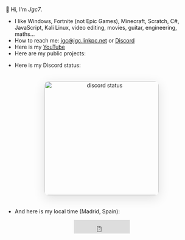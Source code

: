 👋 Hi, I'm *Jgc7*.
- I like Windows, Fortnite (not Epic Games), Minecraft, Scratch, C#, JavaScript, Kali Linux, video editing, movies, guitar, engineering, maths...
- How to reach me: [jgc@jgc.linkpc.net](./email/) or [Discord](./discord/)
- Here is my [YouTube](./youtube/)
- Here are my public projects:

<ul style="list-style: none;">
    <li>
        <a hidden href="https://jgc.linkpc.net">The list is only available on the web!</a>
        <ul id="repo-list" style="list-style: disc;"></ul>
    </li>
</ul>

- Here is my Discord status:

<div align="center">
    <img  src="https://discord-readme-badge.vercel.app/api?id=889045882874495036" width="300px" alt="discord status" style="border-radius: 10px; margin: 20px 0; box-shadow: 0 8px 30px rgba(0, 0, 0, 0.12);">
</div>

- And here is my local time (Madrid, Spain):

<div align="center">
    <iframe src="https://free.timeanddate.com/clock/i9r3azjl/n141/fs30/fcfff/tct/pct/ftbi/th1/ts1/ta1" frameborder="0" width="147" height="36" allowtransparency="true"></iframe>
</div>
